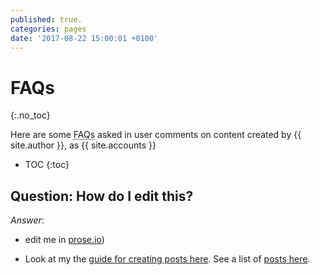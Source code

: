 ```yaml
---
published: true.
categories: pages
date: '2017-08-22 15:00:01 +0100'
---
```

# FAQs
{:.no_toc}

Here are some <abbr title="frequently asked questions">FAQs</abbr> asked in user comments on content created by {{ site.author }}, as  {{ site.accounts }}


<!--excerpt-->

* TOC
{:toc}

## Question: How do I edit this?

   _Answer_:

- edit me in [prose.io](http://prose.io))

- Look at my the [guide for creating posts here](https://sketchabelle.github.io/blog/posts/2017/08/14/Blogging.html). See a list of [posts here](https://sketchabelle.github.io/blog/).
